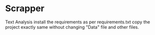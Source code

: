 # Scrapper
Text Analysis
install the requirements as per requirements.txt
copy the project exactly same without changing "Data" file and other files.
